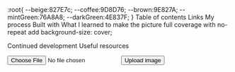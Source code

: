 <link rel="stylesheet" href="style.css">
</head>
<body>
:root{
    --beige:827E7c;
    --coffee:9D8D76;
    --brown:9E827A;
    --mintGreen:76A8A8;
    --darkGreen:4E837F;
}
Table of contents
Links
My process
Built with
What I learned
to make the picture full coverage with no-repeat add 
    background-size: cover;

Continued development
Useful resources

<form action="uploadimg.php" method="POST" enctype="multipart/form-data">
  <input type="file" name="file" >
  <button class="btn" type="submit" name="submit">Upload image</button>
</form>
